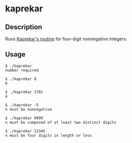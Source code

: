 # kaprekar

## Description

Runs [Kaprekar's routine](https://en.wikipedia.org/wiki/Kaprekar%27s_routine) for four-digit nonnegative integers.

## Usage

```
$ ./kaprekar
number required

$ ./kaprekar 8
6

$ ./kaprekar 1701
4

$ ./kaprekar -5
n must be nonnegative

$ ./kaprekar 9999
n must be composed of at least two distinct digits

$ ./kaprekar 12345
n must be four digits in length or less
```